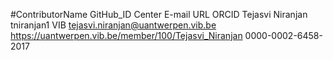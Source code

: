 #ContributorName  GitHub_ID  Center  E-mail  URL ORCID
Tejasvi Niranjan  tniranjan1  VIB tejasvi.niranjan@uantwerpen.vib.be  https://uantwerpen.vib.be/member/100/Tejasvi_Niranjan 0000-0002-6458-2017

